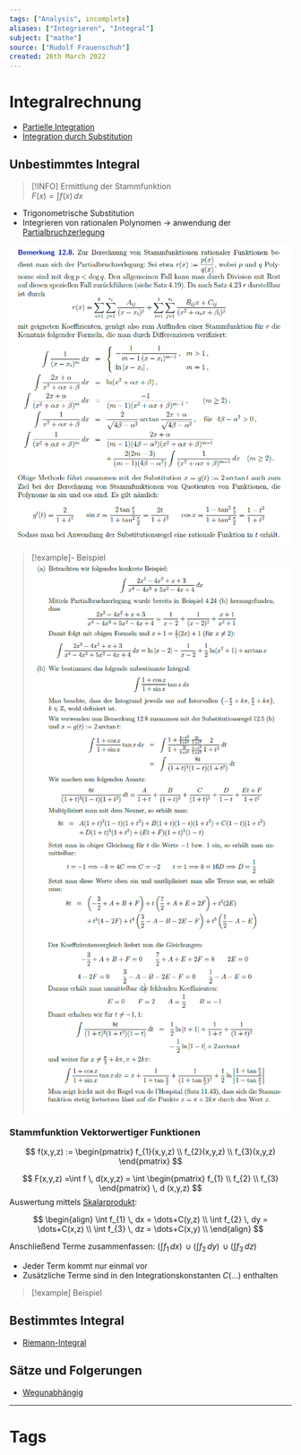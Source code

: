 ```yaml
---
tags: ["Analysis", incomplete]
aliases: ["Integrieren", "Integral"]
subject: ["mathe"]
source: ["Rudolf Frauenschuh"]
created: 26th March 2022
---
```


# Integralrechnung

- [Partielle Integration](Partielle%20Integration.md)
- [Integration durch Substitution](Integration%20durch%20Substitution.md)

## Unbestimmtes Integral

> [!INFO] Ermittlung der Stammfunktion  
> $F(x) = \int f(x) \, dx$

- Trigonometrische Substitution
- Integrieren von rationalen Polynomen $\to$ anwendung der [Partialbruchzerlegung](Partialbruchzerlegung.md)

![](assets/{22125BB9-7A2F-4E52-B917-2AAB734F94BE}.png)

> [!example]- Beispiel
> ![700](assets/{6D49E5CF-85D6-4795-8682-52CF8B41ED90}.png)
> ![|700](assets/{6F9D05DC-946D-4881-A94B-8DBE6019B92A}.png)

### Stammfunktion Vektorwertiger Funktionen

$$
f(x,y,z) := \begin{pmatrix}
f_{1}(x,y,z) \\
f_{2}(x,y,z) \\
f_{3}(x,y,z)
\end{pmatrix}
$$

$$
F(x,y,z) =\int f \, d(x,y,z) = \int \begin{pmatrix}
f_{1} \\
f_{2} \\
f_{3}
\end{pmatrix} \, d (x,y,z)
$$
Auswertung mittels [Skalarprodukt](../Algebra/Skalarprodukt.md):

$$
\begin{align}
\int f_{1} \, dx = \dots+C(y,z) \\
\int f_{2} \, dy = \dots+C(x,z) \\
\int f_{3} \, dz = \dots+C(x,y) \\
\end{align}
$$

Anschließend Terme zusammenfassen: $\left( \int f_{1} \, dx \right)\,\cup\left( \int f_{2} \, dy \right)\,\cup\left( \int f_{3} \, dz \right)$
- Jeder Term kommt nur einmal vor
- Zusätzliche Terme sind in den Integrationskonstanten $C(\dots)$ enthalten

> [!example] Beispiel

## Bestimmtes Integral

- [Riemann-Integral](Riemann-Integral.md)

## Sätze und Folgerungen

- [Wegunabhängig](Wegunabhängig.md)

---

# Tags